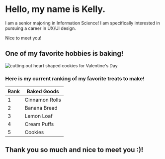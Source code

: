 # Hello, my name is Kelly.

I am a senior majoring in Information Science! I am specifically interested in pursuing a career in UX/UI design.

Nice to meet you!

## One of my favorite hobbies is baking!
![cutting out heart shaped cookies for Valentine's Day](https://i1.pickpik.com/photos/800/44/54/baking-christmas-baking-christmas-decoration-christmas-sweets-preview.jpg)

### Here is my current ranking of my favorite treats to make!

| Rank | Baked Goods        |
|------|--------------------|
| 1    | Cinnamon Rolls     |
| 2    | Banana Bread       |
| 3    | Lemon Loaf         |
| 4    | Cream Puffs        |
| 5    | Cookies            |

## Thank you so much and nice to meet you :)!
